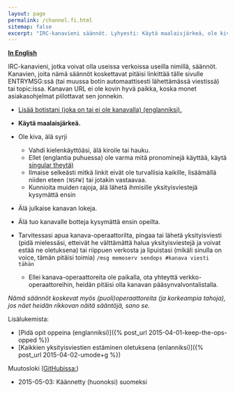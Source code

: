 ```yaml
---
layout: page
permalink: /channel.fi.html
sitemap: false
excerpt: "IRC-kanavieni säännöt. Lyhyesti: Käytä maalaisjärkeä, ole kiva, ei syrjintää, ei julkisia lokeja, älä tuo botteja ilman lupaa. Kiitos ♥"
---
```


**[In English](channel.html)**

IRC-kanavieni, jotka voivat olla useissa verkoissa useilla nimillä,
säännöt.<br/>Kanavien, joita nämä säännöt koskettavat pitäisi linkittää
tälle sivulle ENTRYMSG:ssä (tai muussa botin automaattisesti lähettämässä
viestissä) tai topic:issa. Kanavan URL ei ole kovin hyvä paikka, koska
monet asiakasohjelmat piilottavat sen jonnekin.

* [Lisää botistani (joka on tai ei ole kanavalla) (englanniksi).](bot.html)

* **Käytä maalaisjärkeä.**
* Ole kiva, älä syrji
    * Vahdi kielenkäyttöäsi, älä kiroile tai hauku.
    * Ellet (englantia puhuessa) ole varma mitä pronominejä käyttää, käytä
      [singular theytä)](https://en.wikipedia.org/wiki/Singular_they)
    * Ilmaise selkeästi mitkä linkit eivät ole turvallisia kaikille,
      lisäämällä niiden eteen `[NSFW]` tai jotakin vastaavaa.
    * Kunnioita muiden rajoja, älä lähetä ihmisille yksityisviestejä
      kysymättä ensin
* Älä julkaise kanavan lokeja.
* Älä tuo kanavalle botteja kysymättä ensin opeilta.
* Tarvitessasi apua kanava-operaattorilta, pingaa tai lähetä yksityisviesti
  (pidä mielessäsi, etteivät he välttämättä halua yksityisviestejä ja
  voivat estää ne oletuksena) tai riippuen verkosta ja lipuistasi (mikäli
  sinulla on voice, tämän pitäisi toimia)
  `/msg memoserv sendops #kanava viesti tähän`
    * Ellei kanava-operaattoreita ole paikalla, ota yhteyttä
      verkko-operaattoreihin, heidän pitäisi olla kanavan
      pääsynvalvontalistalla.

*Nämä säännöt koskevat myös (puoli)operaattoreita (ja korkeampia tahoja),
jos näet heidän rikkovan näitä sääntöjä, sano se.*

Lisälukemista:

* [Pidä opit oppeina (englanniksi)]({% post_url 2015-04-01-keep-the-ops-opped %})
* [Kaikkien yksityisviestien estäminen oletuksena (enlanniksi)]({% post_url 2015-04-02-umode+g %})

Muutosloki ([GitHubissa:](https://github.com/Mikaela/mikaela.github.io/commits/master/pages/channel.fi.markdown))

* 2015-05-03: Käännetty (huonoksi) suomeksi
